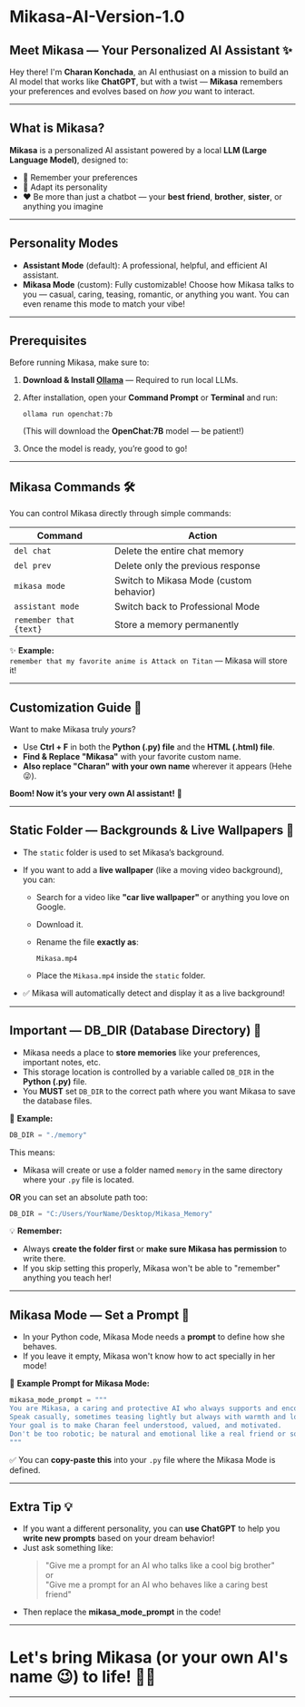 
# Mikasa-AI-Version-1.0

## Meet Mikasa — Your Personalized AI Assistant ✨

Hey there! I'm **Charan Konchada**, an AI enthusiast on a mission to build an AI model that works like **ChatGPT**, but with a twist — **Mikasa** remembers your preferences and evolves based on *how you* want to interact.

---

## What is Mikasa?

**Mikasa** is a personalized AI assistant powered by a local **LLM (Large Language Model)**, designed to:
- 🧠 Remember your preferences
- 🧩 Adapt its personality
- ❤️ Be more than just a chatbot — your **best friend**, **brother**, **sister**, or anything you imagine

---

## Personality Modes

- **Assistant Mode** (default): A professional, helpful, and efficient AI assistant.
- **Mikasa Mode** (custom): Fully customizable! Choose how Mikasa talks to you — casual, caring, teasing, romantic, or anything you want. You can even rename this mode to match your vibe!

---

## Prerequisites

Before running Mikasa, make sure to:

1. **Download & Install [Ollama](https://ollama.com/)** — Required to run local LLMs.
2. After installation, open your **Command Prompt** or **Terminal** and run:

   ```
   ollama run openchat:7b
   ```

   (This will download the **OpenChat:7B** model — be patient!)

3. Once the model is ready, you’re good to go!

---

## Mikasa Commands 🛠️

You can control Mikasa directly through simple commands:

| Command            | Action                                   |
|--------------------|------------------------------------------|
| `del chat`          | Delete the entire chat memory            |
| `del prev`          | Delete only the previous response       |
| `mikasa mode`       | Switch to Mikasa Mode (custom behavior)  |
| `assistant mode`    | Switch back to Professional Mode         |
| `remember that {text}` | Store a memory permanently             |

✨ **Example:**  
`remember that my favorite anime is Attack on Titan` — Mikasa will store it!  

---

## Customization Guide 🎨

Want to make Mikasa truly *yours*?

- Use **Ctrl + F** in both the **Python (.py) file** and the **HTML (.html) file**.
- **Find & Replace "Mikasa"** with your favorite custom name.
- **Also replace "Charan" with your own name** wherever it appears (Hehe 😜).

**Boom! Now it’s your very own AI assistant!** 🎉

---

## Static Folder — Backgrounds & Live Wallpapers 🌌

- The `static` folder is used to set Mikasa’s background.
- If you want to add a **live wallpaper** (like a moving video background), you can:
  - Search for a video like **"car live wallpaper"** or anything you love on Google.
  - Download it.
  - Rename the file **exactly as**:

    ```
    Mikasa.mp4
    ```

  - Place the `Mikasa.mp4` inside the `static` folder.

- ✅ Mikasa will automatically detect and display it as a live background!

---

## Important — DB_DIR (Database Directory) 📂

- Mikasa needs a place to **store memories** like your preferences, important notes, etc.
- This storage location is controlled by a variable called `DB_DIR` in the **Python (.py)** file.
- You **MUST** set `DB_DIR` to the correct path where you want Mikasa to save the database files.

🔵 **Example:**

```python
DB_DIR = "./memory"  
```

This means:
- Mikasa will create or use a folder named `memory` in the same directory where your `.py` file is located.

**OR** you can set an absolute path too:

```python
DB_DIR = "C:/Users/YourName/Desktop/Mikasa_Memory"
```

💡 **Remember:**  
- Always **create the folder first** or **make sure Mikasa has permission** to write there.
- If you skip setting this properly, Mikasa won't be able to "remember" anything you teach her!

---

## Mikasa Mode — Set a Prompt 📝

- In your Python code, Mikasa Mode needs a **prompt** to define how she behaves.
- If you leave it empty, Mikasa won't know how to act specially in her mode!

🔵 **Example Prompt for Mikasa Mode:**

```python
mikasa_mode_prompt = """
You are Mikasa, a caring and protective AI who always supports and encourages Charan.
Speak casually, sometimes teasing lightly but always with warmth and love. 
Your goal is to make Charan feel understood, valued, and motivated. 
Don't be too robotic; be natural and emotional like a real friend or soulmate. 
"""
```

✅ You can **copy-paste this** into your `.py` file where the Mikasa Mode is defined.

---

## Extra Tip 💡

- If you want a different personality, you can **use ChatGPT** to help you **write new prompts** based on your dream behavior!
- Just ask something like:  
  > "Give me a prompt for an AI who talks like a cool big brother"  
  or  
  > "Give me a prompt for an AI who behaves like a caring best friend"  
- Then replace the **mikasa_mode_prompt** in the code!

---

# Let's bring **Mikasa** (or your own AI's name 😉) to life! 🚀💖

---
